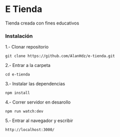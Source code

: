 # E Tienda
Tienda creada con fines educativos

### Instalación

1.- Clonar repositorio

`git clone https://github.com/AlanHdz/e-tienda.git`

2.- Entrar a la carpeta

`cd e-tienda`

3.- Instalar las dependencias

`npm install`

4.- Correr servidor en desarollo

`npm run watch:dev`

5.- Entrar al navegador y escribir

`http://localhost:3000/`
